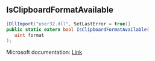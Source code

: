 ## IsClipboardFormatAvailable

```csharp
[DllImport("user32.dll", SetLastError = true)]
public static extern bool IsClipboardFormatAvailable(
   uint format
);
```

Microsoft documentation: [Link](https://learn.microsoft.com/en-us/windows/win32/api/winuser/nf-winuser-isclipboardformatavailable)

